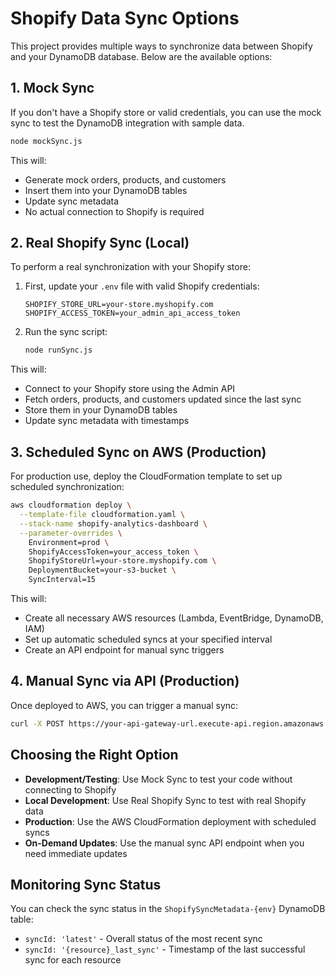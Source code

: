 # Shopify Data Sync Options

This project provides multiple ways to synchronize data between Shopify and your DynamoDB database. Below are the available options:

## 1. Mock Sync

If you don't have a Shopify store or valid credentials, you can use the mock sync to test the DynamoDB integration with sample data.

```bash
node mockSync.js
```

This will:
- Generate mock orders, products, and customers
- Insert them into your DynamoDB tables
- Update sync metadata
- No actual connection to Shopify is required

## 2. Real Shopify Sync (Local)

To perform a real synchronization with your Shopify store:

1. First, update your `.env` file with valid Shopify credentials:
   ```
   SHOPIFY_STORE_URL=your-store.myshopify.com
   SHOPIFY_ACCESS_TOKEN=your_admin_api_access_token
   ```

2. Run the sync script:
   ```bash
   node runSync.js
   ```

This will:
- Connect to your Shopify store using the Admin API
- Fetch orders, products, and customers updated since the last sync
- Store them in your DynamoDB tables
- Update sync metadata with timestamps

## 3. Scheduled Sync on AWS (Production)

For production use, deploy the CloudFormation template to set up scheduled synchronization:

```bash
aws cloudformation deploy \
  --template-file cloudformation.yaml \
  --stack-name shopify-analytics-dashboard \
  --parameter-overrides \
    Environment=prod \
    ShopifyAccessToken=your_access_token \
    ShopifyStoreUrl=your-store.myshopify.com \
    DeploymentBucket=your-s3-bucket \
    SyncInterval=15
```

This will:
- Create all necessary AWS resources (Lambda, EventBridge, DynamoDB, IAM)
- Set up automatic scheduled syncs at your specified interval
- Create an API endpoint for manual sync triggers

## 4. Manual Sync via API (Production)

Once deployed to AWS, you can trigger a manual sync:

```bash
curl -X POST https://your-api-gateway-url.execute-api.region.amazonaws.com/prod/sync
```

## Choosing the Right Option

- **Development/Testing**: Use Mock Sync to test your code without connecting to Shopify
- **Local Development**: Use Real Shopify Sync to test with real Shopify data
- **Production**: Use the AWS CloudFormation deployment with scheduled syncs
- **On-Demand Updates**: Use the manual sync API endpoint when you need immediate updates

## Monitoring Sync Status

You can check the sync status in the `ShopifySyncMetadata-{env}` DynamoDB table:
- `syncId: 'latest'` - Overall status of the most recent sync
- `syncId: '{resource}_last_sync'` - Timestamp of the last successful sync for each resource 